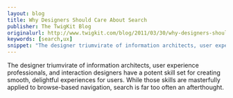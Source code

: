 ```yaml
---
layout: blog
title: Why Designers Should Care About Search
publisher: The TwigKit Blog
originalurl: http://www.twigkit.com/blog/2011/03/30/why-designers-should-give-a-bleep.html
keywords: [search,ux]
snippet: "The designer triumvirate of information architects, user experience professionals, and interaction designers have a potent skill set for creating smooth, delightful experiences for users. While those skills are masterfully applied to browse-based navigation, search is far too often an afterthought."
---
```


The designer triumvirate of information architects, user experience professionals, and interaction designers have a potent skill set for creating smooth, delightful experiences for users. While those skills are masterfully applied to browse-based navigation, search is far too often an afterthought.